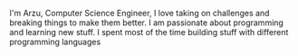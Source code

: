 I'm Arzu, Computer Science Engineer, I love taking on challenges and breaking things to make them better.
I am passionate about programming and learning new stuff.
I spent most of the time building stuff with different programming languages
